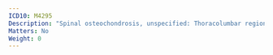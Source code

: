 ```yaml
---
ICD10: M4295
Description: "Spinal osteochondrosis, unspecified: Thoracolumbar region"
Matters: No
Weight: 0
---
```


